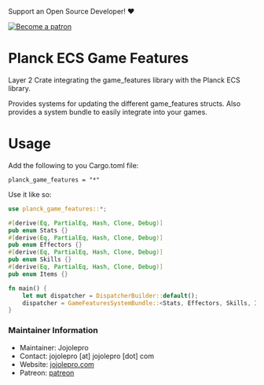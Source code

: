 Support an Open Source Developer! :hearts:  

[![Become a patron](https://c5.patreon.com/external/logo/become_a_patron_button.png)](https://www.patreon.com/jojolepro)

# Planck ECS Game Features
Layer 2 Crate integrating the game_features library with the Planck ECS library.

Provides systems for updating the different game_features structs.
Also provides a system bundle to easily integrate into your games.

# Usage
Add the following to you Cargo.toml file:
```
planck_game_features = "*"
```

Use it like so:
```rust
use planck_game_features::*;

#[derive(Eq, PartialEq, Hash, Clone, Debug)]
pub enum Stats {}
#[derive(Eq, PartialEq, Hash, Clone, Debug)]
pub enum Effectors {}
#[derive(Eq, PartialEq, Hash, Clone, Debug)]
pub enum Skills {}
#[derive(Eq, PartialEq, Hash, Clone, Debug)]
pub enum Items {}

fn main() {
    let mut dispatcher = DispatcherBuilder::default();
    dispatcher = GameFeaturesSystemBundle::<Stats, Effectors, Skills, Items>::insert(dispatcher);
}
```

### Maintainer Information

* Maintainer: Jojolepro
* Contact: jojolepro [at] jojolepro [dot] com
* Website: [jojolepro.com](https://jojolepro.com)
* Patreon: [patreon](https://patreon.com/jojolepro)

